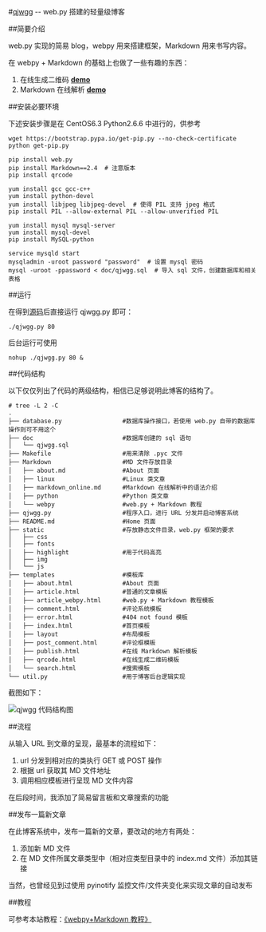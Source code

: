 #[qjwgg](http://www.qjwgg.com/ "请叫我古怪") -- web.py 搭建的轻量级博客

##简要介绍

web.py 实现的简易 blog，webpy 用来搭建框架，Markdown 用来书写内容。

在 webpy + Markdown 的基础上也做了一些有趣的东西：

1. 在线生成二维码 [**demo**](http://www.qjwgg.com/qrcode)
2. Markdown 在线解析 [**demo**](http://www.qjwgg.com/publish)

##安装必要环境

下述安装步骤是在 CentOS6.3 Python2.6.6 中进行的，供参考

    wget https://bootstrap.pypa.io/get-pip.py --no-check-certificate
    python get-pip.py

    pip install web.py
    pip install Markdown==2.4  # 注意版本
    pip install qrcode

    yum install gcc gcc-c++
    yum install python-devel
    yum install libjpeg libjpeg-devel  # 使得 PIL 支持 jpeg 格式
    pip install PIL --allow-external PIL --allow-unverified PIL

    yum install mysql mysql-server
    yum install mysql-devel
    pip install MySQL-python

    service mysqld start
    mysqladmin -uroot password "password"  # 设置 mysql 密码
    mysql -uroot -ppassword < doc/qjwgg.sql  # 导入 sql 文件，创建数据库和相关表格

##运行

在得到[源码](https://github.com/qjwgg/qjwgg "GitHub 项目主页")后直接运行 qjwgg.py 即可：

    ./qjwgg.py 80

后台运行可使用

    nohup ./qjwgg.py 80 &

##代码结构

以下仅仅列出了代码的两级结构，相信已足够说明此博客的结构了。

    # tree -L 2 -C
    .
    ├── database.py                 #数据库操作接口，若使用 web.py 自带的数据库操作则可不用这个
    ├── doc                         #数据库创建的 sql 语句
    │   └── qjwgg.sql
    ├── Makefile                    #用来清除 .pyc 文件
    ├── Markdown                    #MD 文件存放目录
    │   ├── about.md                #About 页面
    │   ├── linux                   #Linux 类文章
    │   ├── markdown_online.md      #Markdown 在线解析中的语法介绍
    │   ├── python                  #Python 类文章
    │   └── webpy                   #web.py + Markdown 教程
    ├── qjwgg.py                    #程序入口，进行 URL 分发并启动博客系统
    ├── README.md                   #Home 页面
    ├── static                      #存放静态文件目录，web.py 框架的要求
    │   ├── css
    │   ├── fonts
    │   ├── highlight               #用于代码高亮
    │   ├── img
    │   └── js
    ├── templates                   #模板库
    │   ├── about.html              #About 页面
    │   ├── article.html            #普通的文章模板
    │   ├── article_webpy.html      #web.py + Markdown 教程模板
    │   ├── comment.html            #评论系统模板
    │   ├── error.html              #404 not found 模板
    │   ├── index.html              #首页模板
    │   ├── layout                  #布局模板
    │   ├── post_comment.html       #评论框模板
    │   ├── publish.html            #在线 Markdown 解析模板
    │   ├── qrcode.html             #在线生成二维码模板
    │   └── search.html             #搜索模板
    └── util.py                     #用于博客后台逻辑实现

截图如下：

![](http://www.qjwgg.com/static/img/qjwgg_tree.png "qjwgg 代码结构图")


##流程

从输入 URL 到文章的呈现，最基本的流程如下：

1. url 分发到相对应的类执行 GET 或 POST 操作
2. 根据 url 获取其 MD 文件地址
3. 调用相应模板进行呈现 MD 文件内容

在后段时间，我添加了简易留言板和文章搜索的功能


##发布一篇新文章

在此博客系统中，发布一篇新的文章，要改动的地方有两处：

1. 添加新 MD 文件
2. 在 MD 文件所属文章类型中（相对应类型目录中的 index.md 文件）添加其链接

当然，也曾经见到过使用 pyinotify 监控文件/文件夹变化来实现文章的自动发布

##教程

可参考本站教程：[《webpy+Markdown 教程》](http://www.qjwgg.com/webpy)
